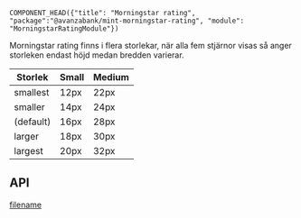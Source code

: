 `COMPONENT_HEAD({"title": "Morningstar rating", "package":"@avanzabank/mint-morningstar-rating", "module": "MorningstarRatingModule"})`

Morningstar rating finns i flera storlekar, när alla fem stjärnor visas så anger storleken endast höjd medan bredden varierar.

| Storlek     | Small    | Medium   |
| ----------- | -------- | -------- |
| smallest    | 12px     | 22px     |
| smaller     | 14px     | 24px     |
| (default)   | 16px     | 28px     |
| larger      | 18px     | 30px     |
| largest     | 20px     | 32px     |


<div class="component-example-container" data-example-path="/mint/morningstar-rating/#/dj?rating=3"></div>



## API
<div class="component-library-api" data-package-name="morningstar-rating"></div>

[filename](includes/_componentFooter.md ':include')

